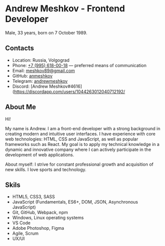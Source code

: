 # Andrew Meshkov - Frontend Developer

Male, 33 years, born on 7 October 1989.

## Contacts
- Location: Russia, Volgograd
- Phone: [+7 (995) 618-00-18](tel:+79956180018) — preferred means of communication
- Email:  [meshkov89@gmail.com](mailto:meshkov89@gmail.com)
- GitHub:  [anmeshkov](https://github.com/anmeshkov)
- Telegram: [andrewmeshkov](https://t.me/andrewmeshkov)
- Discord: [Andrew Meshkov#4616](https://discordapp.com/users/1044263012040712192/
  
## About Me
Hi!

My name is Andrew. 
I am a front-end developer with a strong background in creating modern and intuitive user interfaces. I have experience with core web technologies: HTML, CSS and JavaScript, as well as popular frameworks such as React. My goal is to apply my technical knowledge in a dynamic and innovative company where I can actively participate in the development of web applications. 

About myself: I strive for constant professional growth and acquisition of new skills. I love sports and technology.

## Skils
- HTML5, CSS3, SASS
- JavaScript (Fundamentals, ES6+, DOM, JSON, Asynchronous JavaScript)
- Git, GitHub, Webpack, npm
- Windows, Linux operating systems
- VS Code
- Adobe Photoshop, Figma
- Agile, Scrum
- UX/UI